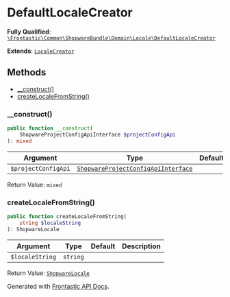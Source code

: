 #  DefaultLocaleCreator

**Fully Qualified**: [`\Frontastic\Common\ShopwareBundle\Domain\Locale\DefaultLocaleCreator`](../../../../../src/php/ShopwareBundle/Domain/Locale/DefaultLocaleCreator.php)

**Extends**: [`LocaleCreator`](LocaleCreator.md)

## Methods

* [__construct()](#__construct)
* [createLocaleFromString()](#createlocalefromstring)

### __construct()

```php
public function __construct(
    ShopwareProjectConfigApiInterface $projectConfigApi
): mixed
```

Argument|Type|Default|Description
--------|----|-------|-----------
`$projectConfigApi`|[`ShopwareProjectConfigApiInterface`](../ProjectConfigApi/ShopwareProjectConfigApiInterface.md)||

Return Value: `mixed`

### createLocaleFromString()

```php
public function createLocaleFromString(
    string $localeString
): ShopwareLocale
```

Argument|Type|Default|Description
--------|----|-------|-----------
`$localeString`|`string`||

Return Value: [`ShopwareLocale`](ShopwareLocale.md)

Generated with [Frontastic API Docs](https://github.com/FrontasticGmbH/apidocs).

